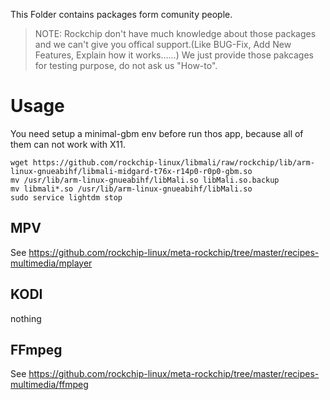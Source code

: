 This Folder contains packages form comunity people.  

> NOTE: Rockchip don't have much knowledge about those packages and we can't give you offical support.(Like BUG-Fix, Add New Features, Explain how it works......) We just provide those pakcages for testing purpose, do not ask us "How-to".

# Usage

You need setup a minimal-gbm env before run thos app, because all of them can not work with X11.
```
wget https://github.com/rockchip-linux/libmali/raw/rockchip/lib/arm-linux-gnueabihf/libmali-midgard-t76x-r14p0-r0p0-gbm.so
mv /usr/lib/arm-linux-gnueabihf/libMali.so libMali.so.backup
mv libmali*.so /usr/lib/arm-linux-gnueabihf/libMali.so
sudo service lightdm stop
```

## MPV
See https://github.com/rockchip-linux/meta-rockchip/tree/master/recipes-multimedia/mplayer

## KODI
nothing

## FFmpeg
See https://github.com/rockchip-linux/meta-rockchip/tree/master/recipes-multimedia/ffmpeg
